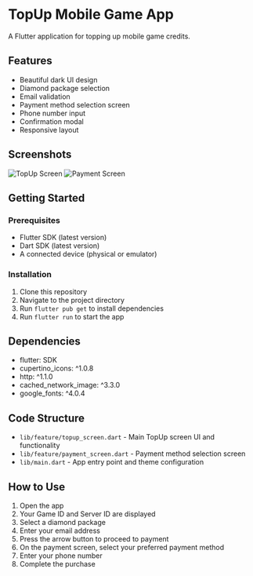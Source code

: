 # TopUp Mobile Game App

A Flutter application for topping up mobile game credits.

## Features

- Beautiful dark UI design
- Diamond package selection
- Email validation
- Payment method selection screen
- Phone number input
- Confirmation modal
- Responsive layout

## Screenshots

![TopUp Screen](screenshots/topup_screen.png)
![Payment Screen](screenshots/payment_screen.png)

## Getting Started

### Prerequisites

- Flutter SDK (latest version)
- Dart SDK (latest version)
- A connected device (physical or emulator)

### Installation

1. Clone this repository
2. Navigate to the project directory
3. Run `flutter pub get` to install dependencies
4. Run `flutter run` to start the app

## Dependencies

- flutter: SDK
- cupertino_icons: ^1.0.8
- http: ^1.1.0
- cached_network_image: ^3.3.0
- google_fonts: ^4.0.4

## Code Structure

- `lib/feature/topup_screen.dart` - Main TopUp screen UI and functionality
- `lib/feature/payment_screen.dart` - Payment method selection screen
- `lib/main.dart` - App entry point and theme configuration

## How to Use

1. Open the app
2. Your Game ID and Server ID are displayed
3. Select a diamond package
4. Enter your email address
5. Press the arrow button to proceed to payment
6. On the payment screen, select your preferred payment method
7. Enter your phone number
8. Complete the purchase
